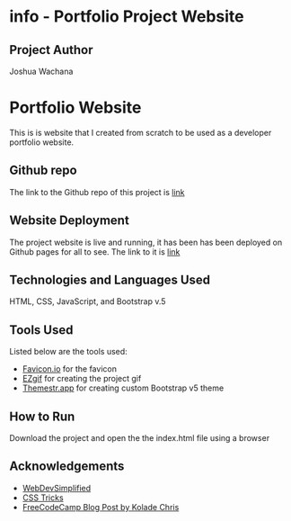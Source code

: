 # info - Portfolio Project Website

## Project Author

Joshua Wachana

# Portfolio Website

This is is website that I created from scratch to be used as a developer portfolio website.

## Github repo

The link to the Github repo of this project is [link](https://github.com/JoshuaWachana/info)

## Website Deployment

The project website is live and running, it has been has been deployed on Github pages for all to see. The link to it is [link](https://joshuawachana.github.io/info/)

## Technologies and Languages Used

HTML, CSS, JavaScript, and Bootstrap v.5

## Tools Used

Listed below are the tools used:

- [Favicon.io](https://favicon.io/) for the favicon
- [EZgif](https://ezgif.com/) for creating the project gif
- [Themestr.app](https://themestr.app/) for creating custom Bootstrap v5 theme

## How to Run

Download the project and open the the index.html file using a browser

## Acknowledgements

- [WebDevSimplified](https://www.youtube.com/c/WebDevSimplified)
- [CSS Tricks](https://css-tricks.com/)
- [FreeCodeCamp Blog Post by Kolade Chris](https://www.freecodecamp.org/news/how-to-build-a-developer-portfolio-website/)
